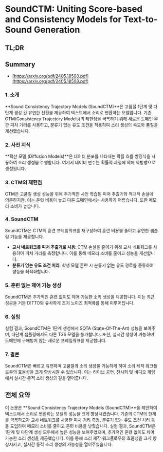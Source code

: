 # SoundCTM: Uniting Score-based and Consistency Models for Text-to-Sound Generation
## TL;DR
## Summary
- [https://arxiv.org/pdf/2405.18503.pdf](https://arxiv.org/pdf/2405.18503.pdf)

### 1. 소개
**Sound Consistency Trajectory Models (SoundCTM)**은 고품질 1단계 및 다단계 생성 간 유연한 전환을 제공하여 텍스트에서 소리로 변환하는 모델입니다. 기존 CTM(Consistency Trajectory Models)의 제한점을 극복하기 위해 새로운 도메인 무관 피처 거리를 사용하고, 분류기 없는 유도 조건을 적용하여 소리 생성의 속도와 품질을 개선했습니다.

### 2. 사전 지식
**확산 모델 (Diffusion Models)**은 데이터 분포를 나타내는 확률 흐름 방정식을 사용하여 소리 생성을 수행합니다. 여기서 데이터 변수는 확률적 과정에 의해 역방향으로 생성됩니다.

### 3. CTM의 제한점
CTM은 고품질 생성 성능을 위해 추가적인 사전 학습된 피처 추출기와 적대적 손실에 의존하지만, 이는 훈련 비용이 높고 다른 도메인에서는 사용하기 어렵습니다. 또한 메모리 소비가 높습니다.

### 4. SoundCTM
SoundCTM은 CTM의 훈련 프레임워크를 재구성하여 훈련 비용을 줄이고 유연한 샘플링 기능을 제공합니다. 
- **교사 네트워크를 피처 추출기로 사용**: CTM 손실을 줄이기 위해 교사 네트워크를 사용하여 피처 거리를 측정합니다. 이를 통해 메모리 소비를 줄이고 성능을 개선합니다.
- **분류기 없는 유도 조건 처리**: 학생 모델 훈련 시 분류기 없는 유도 경로를 증류하여 성능을 최적화합니다.

### 5. 훈련 없는 제어 가능 생성
SoundCTM은 추가적인 훈련 없이도 제어 가능한 소리 생성을 제공합니다. 이는 최근 성공을 거둔 DITTO와 유사하게 초기 노이즈 최적화를 통해 이루어집니다.

### 6. 실험
실험 결과, SoundCTM은 1단계 생성에서 SOTA (State-Of-The-Art) 성능을 보여주며, 다단계 샘플링에서도 다른 T2S 모델을 능가합니다. 또한, 실시간 생성이 가능하며 도메인에 구애받지 않는 새로운 프레임워크를 제공합니다.

### 7. 결론
SoundCTM은 빠르고 유연하며 고품질의 소리 생성을 가능하게 하여 소리 제작 워크플로우의 효율성을 크게 향상시킬 수 있습니다. 이는 라이브 공연, 전시회 및 비디오 게임에서 실시간 동적 소리 생성의 길을 열어줍니다.

## 전체 요약
이 논문은 **Sound Consistency Trajectory Models (SoundCTM)**을 제안하여 텍스트에서 소리로 변환하는 모델의 성능을 크게 향상시켰습니다. 기존의 CTM의 한계를 극복하고자 교사 네트워크를 사용한 피처 거리 측정, 분류기 없는 유도 조건 처리 등을 도입하여 메모리 소비를 줄이고 훈련 비용을 낮췄습니다. 실험 결과, SoundCTM은 1단계 및 다단계 생성 모두에서 높은 성능을 보여주었으며, 추가적인 훈련 없이도 제어 가능한 소리 생성을 제공했습니다. 이를 통해 소리 제작 워크플로우의 효율성을 크게 향상시키고, 실시간 동적 소리 생성의 가능성을 열어주었습니다.